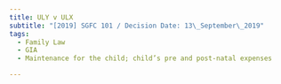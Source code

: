 ```yaml
---
title: ULY v ULX
subtitle: "[2019] SGFC 101 / Decision Date: 13\_September\_2019"
tags:
  - Family Law
  - GIA
  - Maintenance for the child; child’s pre and post-natal expenses

---
```

